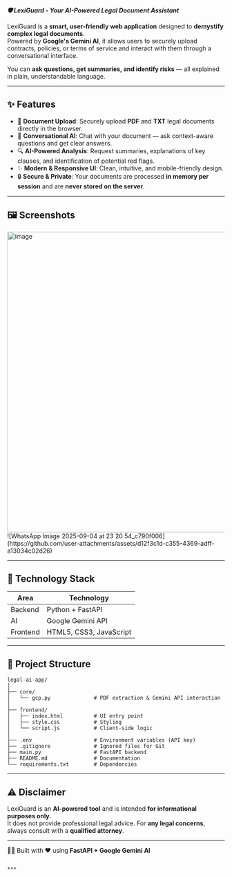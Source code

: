 
***🛡️ LexiGuard - Your AI-Powered Legal Document Assistant***

LexiGuard is a **smart, user-friendly web application** designed to **demystify complex legal documents**.  
Powered by **Google's Gemini AI**, it allows users to securely upload contracts, policies, or terms of service and interact with them through a conversational interface.  

You can **ask questions, get summaries, and identify risks** — all explained in plain, understandable language.

---

## ✨ Features

- 📄 **Document Upload**: Securely upload **PDF** and **TXT** legal documents directly in the browser.  
- 🤖 **Conversational AI**: Chat with your document — ask context-aware questions and get clear answers.  
- 🔍 **AI-Powered Analysis**: Request summaries, explanations of key clauses, and identification of potential red flags.  
- ✨ **Modern & Responsive UI**: Clean, intuitive, and mobile-friendly design.  
- 🔒 **Secure & Private**: Your documents are processed **in memory per session** and are **never stored on the server**.  

---

## 🖼️ Screenshots


<img width="1751" height="697" alt="image" src="https://github.com/user-attachments/assets/844a590e-9c76-42bf-ae29-cfb3c0826da8" />
![WhatsApp Image 2025-09-04 at 23 20 54_c790f006](https://github.com/user-attachments/assets/d12f3c1d-c355-4369-adff-a13034c02d26)



---

## 🥞 Technology Stack

| Area       | Technology     |
|------------|---------------|
| Backend    | Python + FastAPI |
| AI         | Google Gemini API |
| Frontend   | HTML5, CSS3, JavaScript |

---

## 📂 Project Structure

```
legal-ai-app/
│
├── core/
│   └── gcp.py              # PDF extraction & Gemini API interaction
│
├── frontend/
│   ├── index.html          # UI entry point
│   ├── style.css           # Styling
│   └── script.js           # Client-side logic
│
├── .env                    # Environment variables (API key)
├── .gitignore              # Ignored files for Git
├── main.py                 # FastAPI backend
├── README.md               # Documentation
└── requirements.txt        # Dependencies
```

---

## ⚠️ Disclaimer

LexiGuard is an **AI-powered tool** and is intended **for informational purposes only**.  
It does not provide professional legal advice. For **any legal concerns**, always consult with a **qualified attorney**.

---

👩‍💻 Built with ❤️ using **FastAPI + Google Gemini AI**
```

***

